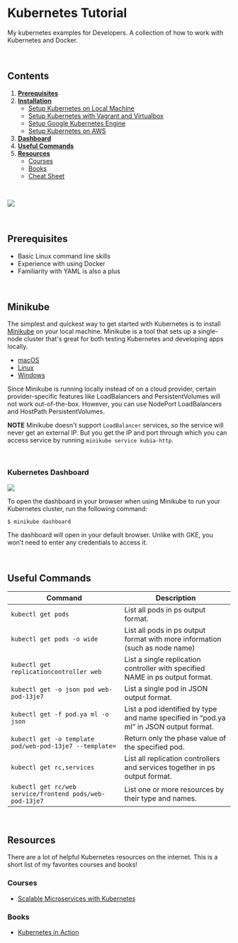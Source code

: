 # Kubernetes Tutorial 
My kubernetes examples for Developers. A collection of how to work with Kubernetes and Docker.

&nbsp;

## **Contents**

01. **[Prerequisites](#prerequisites)**
02. **[Installation](#minikube)**
	- [Setup Kubernetes on Local Machine](#minikube)
	- [Setup Kubernetes with Vagrant and Virtualbox](https://github.com/sayems/kubernetes.examples/blob/master/vagrant.md#kubernetes-with-vagrant-and-virtualbox)	
	- [Setup Google Kubernetes Engine](https://cloud.google.com/kubernetes-engine/)
	- [Setup Kubernetes on AWS](https://kubernetes.io/docs/getting-started-guides/aws/)
03. **[Dashboard](#kubernetes-dashboard)**
04. **[Useful Commands](#useful-commands)**
05. **[Resources](#resources)**
	- [Courses](#courses)
	- [Books](#books)
	- [Cheat Sheet](https://github.com/sayems/kubernetes.examples/blob/master/cheat-sheet.md#kubernetes-cheat-sheet)

&nbsp;

![](https://github.com/sayems/kubernetes.examples/blob/master/images/kubernetes.png)

&nbsp;

## Prerequisites
- Basic Linux command line skills
- Experience with using Docker
- Familiarity with YAML is also a plus

&nbsp;

## Minikube
The simplest and quickest way to get started with Kubernetes is to install [Minikube](https://kubernetes.io/docs/getting-started-guides/minikube/) on your local machine. Minikube is a tool that sets up a single-node cluster that's great for both testing Kubernetes and developing apps locally.

- [macOS](https://github.com/sayems/kubernetes.examples/blob/master/mac.md#requirements)
- [Linux](https://github.com/sayems/kubernetes.examples/blob/master/linux.md#requirements)
- [Windows](https://github.com/sayems/kubernetes.examples/blob/master/windows.md#requirements)

Since Minikube is running locally instead of on a cloud provider, certain provider-specific features like LoadBalancers and PersistentVolumes will not work out-of-the-box. However, you can use NodePort LoadBalancers and HostPath PersistentVolumes.


**NOTE** Minikube doesn't support ```LoadBalancer``` services, so the service will never get an external IP. But you get the IP and port through which you can access service by running ```minikube service kubia-http```.

&nbsp;

### Kubernetes Dashboard

![](https://github.com/sayems/kubernetes.examples/blob/master/images/dashboard.png)

To open the dashboard in your browser when using Minikube to run your Kubernetes cluster, run the following command:

```
$ minikube dashboard
```
The dashboard will open in your default browser. Unlike with GKE, you won’t need to enter any credentials to access it.

&nbsp;

## Useful Commands

| Command | Description |
| --- | --- |
| `kubectl get pods` | List all pods in ps output format. |
| `kubectl get pods -o wide` | List all pods in ps output format with more information (such as node name) |
| `kubectl get replicationcontroller web` | List a single replication controller with specified NAME in ps output format. |
| `kubectl get -o json pod web-pod-13je7` | List a single pod in JSON output format. |
| `kubectl get -f pod.ya ml -o json` | List a pod identified by type and name specified in “pod.ya ml” in JSON output format. |
| `kubectl get -o template pod/web-pod-13je7 --template=` | Return only the phase value of the specified pod. |
| `kubectl get rc,services` | List all replication controllers and services together in ps output format. |
| `kubectl get rc/web service/frontend pods/web-pod-13je7` | List one or more resources by their type and names. |

&nbsp;

## Resources
There are a lot of helpful Kubernetes resources on the internet. This is a short list of my favorites courses and books!

### Courses

- [Scalable Microservices with Kubernetes](https://www.udacity.com/course/scalable-microservices-with-kubernetes--ud615)


### Books

- [Kubernetes in Action](https://www.manning.com/books/kubernetes-in-action)
